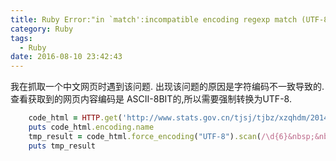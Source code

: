 ```yaml
---
title: Ruby Error:"in `match':incompatible encoding regexp match (UTF-8 regexp with ASCII-8BIT string) (Encoding::CompatibilityError)"
category: Ruby
tags:
  - Ruby
date: 2016-08-10 23:42:43
---
```

我在抓取一个中文网页时遇到该问题.
出现该问题的原因是字符编码不一致导致的.查看获取到的网页内容编码是 ASCII-8BIT的,所以需要强制转换为UTF-8.
```ruby
    code_html = HTTP.get('http://www.stats.gov.cn/tjsj/tjbz/xzqhdm/201401/t20140116_501070.html').to_s
    puts code_html.encoding.name
    tmp_result = code_html.force_encoding("UTF-8").scan(/\d{6}&nbsp;&nbsp;&nbsp; [\u4e00-\u9fa5]+/)
    puts tmp_result
```